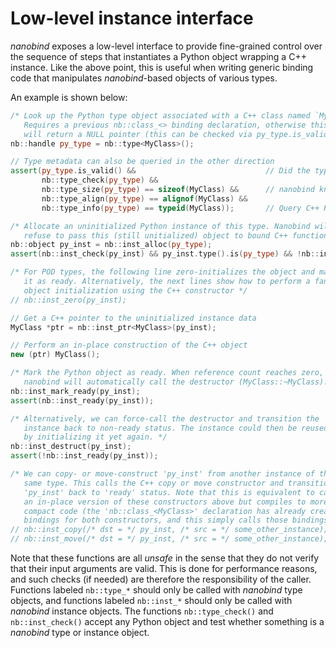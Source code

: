 # Low-level instance interface

_nanobind_ exposes a low-level interface to provide fine-grained control over
the sequence of steps that instantiates a Python object wrapping a C++
instance. Like the above point, this is useful when writing generic binding
code that manipulates _nanobind_-based objects of various types.

An example is shown below:

```cpp
/* Look up the Python type object associated with a C++ class named `MyClass`.
   Requires a previous nb::class_<> binding declaration, otherwise this line
   will return a NULL pointer (this can be checked via py_type.is_valid()). */
nb::handle py_type = nb::type<MyClass>();

// Type metadata can also be queried in the other direction
assert(py_type.is_valid() &&                             // Did the type lookup work?
       nb::type_check(py_type) &&
       nb::type_size(py_type) == sizeof(MyClass) &&      // nanobind knows the size+alignment
       nb::type_align(py_type) == alignof(MyClass) &&
       nb::type_info(py_type) == typeid(MyClass));       // Query C++ RTTI record

/* Allocate an uninitialized Python instance of this type. Nanobind will
   refuse to pass this (still unitialized) object to bound C++ functions */
nb::object py_inst = nb::inst_alloc(py_type);
assert(nb::inst_check(py_inst) && py_inst.type().is(py_type) && !nb::inst_ready(py_inst));

/* For POD types, the following line zero-initializes the object and marks
   it as ready. Alternatively, the next lines show how to perform a fancy
   object initialization using the C++ constructor */
// nb::inst_zero(py_inst);

// Get a C++ pointer to the uninitialized instance data
MyClass *ptr = nb::inst_ptr<MyClass>(py_inst);

// Perform an in-place construction of the C++ object
new (ptr) MyClass();

/* Mark the Python object as ready. When reference count reaches zero,
   nanobind will automatically call the destructor (MyClass::~MyClass). */
nb::inst_mark_ready(py_inst);
assert(nb::inst_ready(py_inst));

/* Alternatively, we can force-call the destructor and transition the
   instance back to non-ready status. The instance could then be reused
   by initializing it yet again. */
nb::inst_destruct(py_inst);
assert(!nb::inst_ready(py_inst));

/* We can copy- or move-construct 'py_inst' from another instance of the
   same type. This calls the C++ copy or move constructor and transitions
   'py_inst' back to 'ready' status. Note that this is equivalent to calling
   an in-place version of these constructors above but compiles to more
   compact code (the 'nb::class_<MyClass>' declaration has already created
   bindings for both constructors, and this simply calls those bindings). */
// nb::inst_copy(/* dst = */ py_inst, /* src = */ some_other_instance);
// nb::inst_move(/* dst = */ py_inst, /* src = */ some_other_instance);
```

Note that these functions are all _unsafe_ in the sense that they do not
verify that their input arguments are valid. This is done for performance
reasons, and such checks (if needed) are therefore the responsibility of
the caller. Functions labeled `nb::type_*` should only be called with
_nanobind_ type objects, and functions labeled `nb::inst_*` should only be
called with _nanobind_ instance objects. The functions `nb::type_check()`
and `nb::inst_check()` accept any Python object and test whether something
is a _nanobind_ type or instance object.
